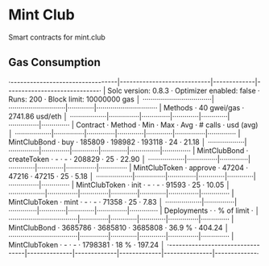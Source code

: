 # Mint Club
Smart contracts for mint.club

## Gas Consumption
·---------------------------------|----------------------------|-------------|-----------------------------·
|       Solc version: 0.8.3       ·  Optimizer enabled: false  ·  Runs: 200  ·  Block limit: 10000000 gas  │
··································|····························|·············|······························
|  Methods                        ·               40 gwei/gas                ·       2741.86 usd/eth       │
··················|···············|··············|·············|·············|···············|··············
|  Contract       ·  Method       ·  Min         ·  Max        ·  Avg        ·  # calls      ·  usd (avg)  │
··················|···············|··············|·············|·············|···············|··············
|  MintClubBond   ·  buy          ·      185809  ·     198982  ·     193118  ·           24  ·      21.18  │
··················|···············|··············|·············|·············|···············|··············
|  MintClubBond   ·  createToken  ·           -  ·          -  ·     208829  ·           25  ·      22.90  │
··················|···············|··············|·············|·············|···············|··············
|  MintClubToken  ·  approve      ·       47204  ·      47216  ·      47215  ·           25  ·       5.18  │
··················|···············|··············|·············|·············|···············|··············
|  MintClubToken  ·  init         ·           -  ·          -  ·      91593  ·           25  ·      10.05  │
··················|···············|··············|·············|·············|···············|··············
|  MintClubToken  ·  mint         ·           -  ·          -  ·      71358  ·           25  ·       7.83  │
··················|···············|··············|·············|·············|···············|··············
|  Deployments                    ·                                          ·  % of limit   ·             │
··································|··············|·············|·············|···············|··············
|  MintClubBond                   ·     3685786  ·    3685810  ·    3685808  ·       36.9 %  ·     404.24  │
··································|··············|·············|·············|···············|··············
|  MintClubToken                  ·           -  ·          -  ·    1798381  ·         18 %  ·     197.24  │
·---------------------------------|--------------|-------------|-------------|---------------|-------------·